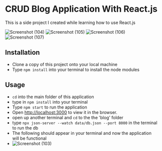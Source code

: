 # CRUD Blog Application With React.js

This is a side project I created while learning how to use React.js

![Screenshot (104)](https://user-images.githubusercontent.com/81366533/121957898-5404f700-cd63-11eb-9680-12cc01a1a3de.png)
![Screenshot (105)](https://user-images.githubusercontent.com/81366533/121957969-62531300-cd63-11eb-9a38-acdbfdbfcb5e.png)
![Screenshot (106)](https://user-images.githubusercontent.com/81366533/121958012-73038900-cd63-11eb-9b3f-ec4536481075.png)
![Screenshot (107)](https://user-images.githubusercontent.com/81366533/121958077-8a427680-cd63-11eb-9737-cc7a81fd31b1.png)


## Installation
* Clone a copy of this project onto your local machine
* Type ``npm install`` into your terminal to install the node modules
 
## Usage
* ``cd`` into the main folder of this application
* type in ``npm install`` into your terminal
* Type `npm start` to run the application
* Open [http://localhost:3000](http://localhost:3000) to view it in the browser.
* open up another terminal and ``cd`` to the the 'blog' folder
* type `npx json-server --watch data/db.json --port 8000` in the terminal to run the db
* The following should appear in your terminal and now the application will be functional
* ![Screenshot (103)](https://user-images.githubusercontent.com/81366533/121957726-1607d300-cd63-11eb-80a3-19c4e83bf4d0.png)







